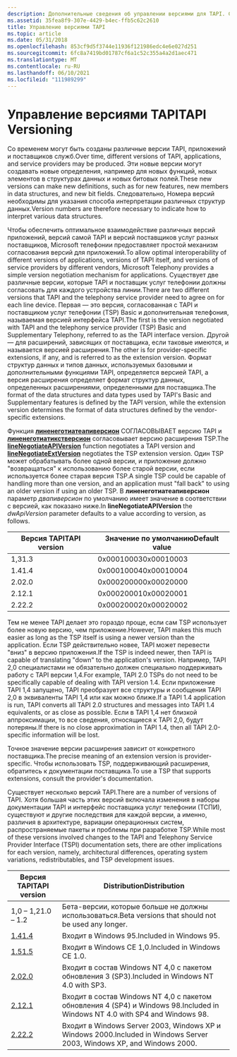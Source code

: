 ```yaml
---
description: Дополнительные сведения об управлении версиями для TAPI. Со временем могут быть созданы различные версии TAPI, приложений и поставщиков служб.
ms.assetid: 35fea8f9-307e-4429-b4ec-ffb5c62c2610
title: Управление версиями TAPI
ms.topic: article
ms.date: 05/31/2018
ms.openlocfilehash: 853cf9d5f3744e11936f121986edc4e6e027d251
ms.sourcegitcommit: 6fc8a7419bd01787cf6a1c52c355a4a2d1aec471
ms.translationtype: MT
ms.contentlocale: ru-RU
ms.lasthandoff: 06/10/2021
ms.locfileid: "111989299"
---
```

# <a name="tapi-versioning"></a><span data-ttu-id="395dd-104">Управление версиями TAPI</span><span class="sxs-lookup"><span data-stu-id="395dd-104">TAPI Versioning</span></span>

<span data-ttu-id="395dd-105">Со временем могут быть созданы различные версии TAPI, приложений и поставщиков служб.</span><span class="sxs-lookup"><span data-stu-id="395dd-105">Over time, different versions of TAPI, applications, and service providers may be produced.</span></span> <span data-ttu-id="395dd-106">Эти новые версии могут создавать новые определения, например для новых функций, новых элементов в структурах данных и новых битовых полей.</span><span class="sxs-lookup"><span data-stu-id="395dd-106">These new versions can make new definitions, such as for new features, new members in data structures, and new bit fields.</span></span> <span data-ttu-id="395dd-107">Следовательно, Номера версий необходимы для указания способа интерпретации различных структур данных.</span><span class="sxs-lookup"><span data-stu-id="395dd-107">Version numbers are therefore necessary to indicate how to interpret various data structures.</span></span>

<span data-ttu-id="395dd-108">Чтобы обеспечить оптимальное взаимодействие различных версий приложений, версий самой TAPI и версий поставщиков услуг разных поставщиков, Microsoft телефонии предоставляет простой механизм согласования версий для приложений.</span><span class="sxs-lookup"><span data-stu-id="395dd-108">To allow optimal interoperability of different versions of applications, versions of TAPI itself, and versions of service providers by different vendors, Microsoft Telephony provides a simple version negotiation mechanism for applications.</span></span> <span data-ttu-id="395dd-109">Существует две различные версии, которые TAPI и поставщик услуг телефонии должны согласовать для каждого устройства линии.</span><span class="sxs-lookup"><span data-stu-id="395dd-109">There are two different versions that TAPI and the telephony service provider need to agree on for each line device.</span></span> <span data-ttu-id="395dd-110">Первая — это версия, согласованная с TAPI и поставщиком услуг телефонии (TSP) Basic и дополнительная телефония, называемая версией интерфейса TAPI.</span><span class="sxs-lookup"><span data-stu-id="395dd-110">The first is the version negotiated with TAPI and the telephony service provider (TSP) Basic and Supplementary Telephony, referred to as the TAPI interface version.</span></span> <span data-ttu-id="395dd-111">Другой — для расширений, зависящих от поставщика, если таковые имеются, и называется версией расширения.</span><span class="sxs-lookup"><span data-stu-id="395dd-111">The other is for provider-specific extensions, if any, and is referred to as the extension version.</span></span> <span data-ttu-id="395dd-112">Формат структур данных и типов данных, используемых базовыми и дополнительными функциями TAPI, определяется версией TAPI, а версия расширения определяет формат структур данных, определенных расширениями, определенными для поставщика.</span><span class="sxs-lookup"><span data-stu-id="395dd-112">The format of the data structures and data types used by TAPI's Basic and Supplementary features is defined by the TAPI version, while the extension version determines the format of data structures defined by the vendor-specific extensions.</span></span>

<span data-ttu-id="395dd-113">Функция [**линенеготиатеапиверсион**](/windows/desktop/api/Tapi/nf-tapi-linenegotiateapiversion) СОГЛАСОВЫВАЕТ версию TAPI и [**линенеготиатикстверсион**](/windows/desktop/api/Tapi/nf-tapi-linenegotiateextversion) согласовывает версию расширения TSP.</span><span class="sxs-lookup"><span data-stu-id="395dd-113">The [**lineNegotiateAPIVersion**](/windows/desktop/api/Tapi/nf-tapi-linenegotiateapiversion) function negotiates a TAPI version and [**lineNegotiateExtVersion**](/windows/desktop/api/Tapi/nf-tapi-linenegotiateextversion) negotiates the TSP extension version.</span></span> <span data-ttu-id="395dd-114">Один TSP может обрабатывать более одной версии, и приложение должно "возвращаться" к использованию более старой версии, если используется более старая версия TSP.</span><span class="sxs-lookup"><span data-stu-id="395dd-114">A single TSP could be capable of handling more than one version, and an application must "fall back" to using an older version if using an older TSP.</span></span> <span data-ttu-id="395dd-115">В **линенеготиатеапиверсион** параметр *двапиверсион* по умолчанию имеет значение в соответствии с версией, как показано ниже.</span><span class="sxs-lookup"><span data-stu-id="395dd-115">In **lineNegotiateAPIVersion** the *dwApiVersion* parameter defaults to a value according to version, as follows.</span></span>



| <span data-ttu-id="395dd-116">Версия TAPI</span><span class="sxs-lookup"><span data-stu-id="395dd-116">TAPI version</span></span> | <span data-ttu-id="395dd-117">Значение по умолчанию</span><span class="sxs-lookup"><span data-stu-id="395dd-117">Default value</span></span> |
|--------------|---------------|
| <span data-ttu-id="395dd-118">1,3</span><span class="sxs-lookup"><span data-stu-id="395dd-118">1.3</span></span>          | <span data-ttu-id="395dd-119">0x00010003</span><span class="sxs-lookup"><span data-stu-id="395dd-119">0x00010003</span></span>    |
| <span data-ttu-id="395dd-120">1.4</span><span class="sxs-lookup"><span data-stu-id="395dd-120">1.4</span></span>          | <span data-ttu-id="395dd-121">0x00010004</span><span class="sxs-lookup"><span data-stu-id="395dd-121">0x00010004</span></span>    |
| <span data-ttu-id="395dd-122">2.0</span><span class="sxs-lookup"><span data-stu-id="395dd-122">2.0</span></span>          | <span data-ttu-id="395dd-123">0x00020000</span><span class="sxs-lookup"><span data-stu-id="395dd-123">0x00020000</span></span>    |
| <span data-ttu-id="395dd-124">2.1</span><span class="sxs-lookup"><span data-stu-id="395dd-124">2.1</span></span>          | <span data-ttu-id="395dd-125">0x00020001</span><span class="sxs-lookup"><span data-stu-id="395dd-125">0x00020001</span></span>    |
| <span data-ttu-id="395dd-126">2.2</span><span class="sxs-lookup"><span data-stu-id="395dd-126">2.2</span></span>          | <span data-ttu-id="395dd-127">0x00020002</span><span class="sxs-lookup"><span data-stu-id="395dd-127">0x00020002</span></span>    |



 

<span data-ttu-id="395dd-128">Тем не менее TAPI делает это гораздо проще, если сам TSP использует более новую версию, чем приложение.</span><span class="sxs-lookup"><span data-stu-id="395dd-128">However, TAPI makes this much easier as long as the TSP itself is using a newer version than the application.</span></span> <span data-ttu-id="395dd-129">Если TSP действительно новее, TAPI может перевести "вниз" в версию приложения.</span><span class="sxs-lookup"><span data-stu-id="395dd-129">If the TSP is indeed newer, then TAPI is capable of translating "down" to the application's version.</span></span> <span data-ttu-id="395dd-130">Например, TAPI 2,0 специалистами не обязательно должен специально поддерживать работу с TAPI версии 1,4.</span><span class="sxs-lookup"><span data-stu-id="395dd-130">For example, TAPI 2.0 TSPs do not need to be specifically capable of dealing with TAPI version 1.4.</span></span> <span data-ttu-id="395dd-131">Если приложение TAPI 1,4 запущено, TAPI преобразует все структуры и сообщения TAPI 2,0 в эквиваленты TAPI 1,4 или как можно ближе.</span><span class="sxs-lookup"><span data-stu-id="395dd-131">If a TAPI 1.4 application is run, TAPI converts all TAPI 2.0 structures and messages into TAPI 1.4 equivalents, or as close as possible.</span></span> <span data-ttu-id="395dd-132">Если в TAPI 1,4 нет близкой аппроксимации, то все сведения, относящиеся к TAPI 2,0, будут потеряны.</span><span class="sxs-lookup"><span data-stu-id="395dd-132">If there is no close approximation in TAPI 1.4, then all TAPI 2.0-specific information will be lost.</span></span>

<span data-ttu-id="395dd-133">Точное значение версии расширения зависит от конкретного поставщика.</span><span class="sxs-lookup"><span data-stu-id="395dd-133">The precise meaning of an extension version is provider-specific.</span></span> <span data-ttu-id="395dd-134">Чтобы использовать TSP, поддерживающий расширения, обратитесь к документации поставщика.</span><span class="sxs-lookup"><span data-stu-id="395dd-134">To use a TSP that supports extensions, consult the provider's documentation.</span></span>

<span data-ttu-id="395dd-135">Существует несколько версий TAPI.</span><span class="sxs-lookup"><span data-stu-id="395dd-135">There are a number of versions of TAPI.</span></span> <span data-ttu-id="395dd-136">Хотя большая часть этих версий включала изменения в наборы документации TAPI и интерфейс поставщика услуг телефонии (ТСПИ), существуют и другие последствия для каждой версии, а именно, различия в архитектуре, вариации операционных систем, распространяемые пакеты и проблемы при разработке TSP.</span><span class="sxs-lookup"><span data-stu-id="395dd-136">While most of these versions involved changes to the TAPI and Telephony Service Provider Interface (TSPI) documentation sets, there are other implications for each version, namely, architectural differences, operating system variations, redistributables, and TSP development issues.</span></span>



| <span data-ttu-id="395dd-137">Версия TAPI</span><span class="sxs-lookup"><span data-stu-id="395dd-137">TAPI version</span></span>        | <span data-ttu-id="395dd-138">Distribution</span><span class="sxs-lookup"><span data-stu-id="395dd-138">Distribution</span></span>                                                   |
|---------------------|----------------------------------------------------------------|
| <span data-ttu-id="395dd-139">1,0 – 1,2</span><span class="sxs-lookup"><span data-stu-id="395dd-139">1.0 – 1.2</span></span>           | <span data-ttu-id="395dd-140">Бета-версии, которые больше не должны использоваться.</span><span class="sxs-lookup"><span data-stu-id="395dd-140">Beta versions that should not be used any longer.</span></span>              |
| [<span data-ttu-id="395dd-141">1.4</span><span class="sxs-lookup"><span data-stu-id="395dd-141">1.4</span></span>](tapi-1-4.md) | <span data-ttu-id="395dd-142">Входит в Windows 95.</span><span class="sxs-lookup"><span data-stu-id="395dd-142">Included in Windows 95.</span></span>                                        |
| [<span data-ttu-id="395dd-143">1.5</span><span class="sxs-lookup"><span data-stu-id="395dd-143">1.5</span></span>](tapi-1-5.md) | <span data-ttu-id="395dd-144">Входит в Windows CE 1,0.</span><span class="sxs-lookup"><span data-stu-id="395dd-144">Included in Windows CE 1.0.</span></span>                                    |
| [<span data-ttu-id="395dd-145">2.0</span><span class="sxs-lookup"><span data-stu-id="395dd-145">2.0</span></span>](tapi-2-0.md) | <span data-ttu-id="395dd-146">Входит в состав Windows NT 4,0 с пакетом обновления 3 (SP3).</span><span class="sxs-lookup"><span data-stu-id="395dd-146">Included in Windows NT 4.0 with SP3.</span></span>                           |
| [<span data-ttu-id="395dd-147">2.1</span><span class="sxs-lookup"><span data-stu-id="395dd-147">2.1</span></span>](tapi-2-1.md) | <span data-ttu-id="395dd-148">Входит в состав Windows NT 4,0 с пакетом обновления 4 (SP4) и Windows 98.</span><span class="sxs-lookup"><span data-stu-id="395dd-148">Included in Windows NT 4.0 with SP4 and Windows 98.</span></span>            |
| [<span data-ttu-id="395dd-149">2.2</span><span class="sxs-lookup"><span data-stu-id="395dd-149">2.2</span></span>](tapi-2-2.md) | <span data-ttu-id="395dd-150">Входит в Windows Server 2003, Windows XP и Windows 2000.</span><span class="sxs-lookup"><span data-stu-id="395dd-150">Included in Windows Server 2003, Windows XP, and Windows 2000.</span></span> |



 

 

 




